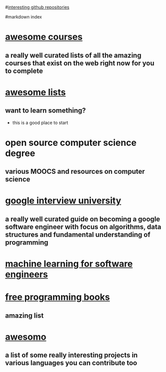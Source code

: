 #[interesting github repositories](https://my.mindnode.com/sqcjpU1hCsD9RCrNRjHk9E6L26f4spbiDszhyVqG)


#markdown index
# [awesome courses](https://github.com/prakhar1989/awesome-courses)


## a really well curated lists of all the amazing courses that exist on the web right now for you to complete


# [awesome lists](https://github.com/sindresorhus/awesome)


## want to learn something?

- this is a good place to start


# open source computer science degree


## various MOOCS and resources on computer science


# [google interview university](https://github.com/jwasham/google-interview-university)


## a really well curated guide on becoming a google software engineer with focus on algorithms, data structures and fundamental understanding of programming


# [machine learning for software engineers](https://github.com/ZuzooVn/machine-learning-for-software-engineers)


# [free programming books](https://github.com/vhf/free-programming-books/blob/master/free-programming-books.md)


## amazing list


# [awesomo](https://github.com/lk-geimfari/awesomo)


## a list of some really interesting projects in various languages you can contribute too

